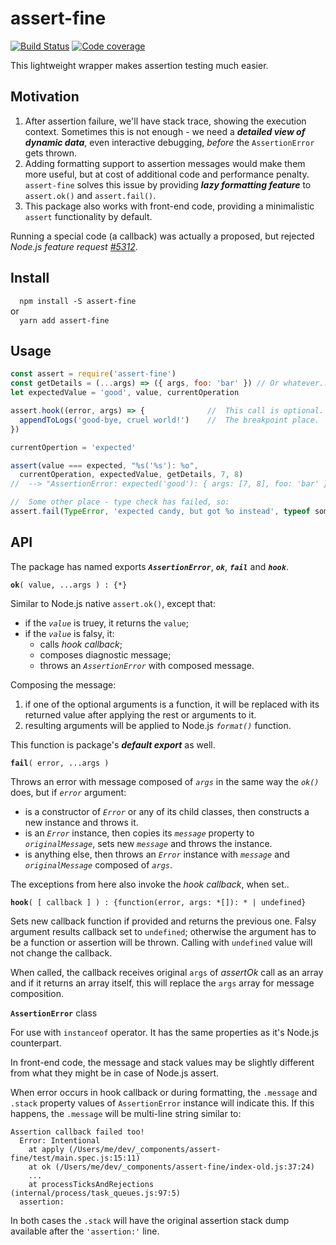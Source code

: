 # assert-fine
[![Build Status](https://travis-ci.org/valango/assert-fine.svg?branch=master)](https://travis-ci.org/valango/assert-fine)  [![Code coverage](https://codecov.io/gh/valango/assert-fine/branch/master/graph/badge.svg)](https://codecov.io/gh/valango/assert-fine)

This lightweight wrapper makes assertion testing much easier.

## Motivation
1. After assertion failure, we'll have stack trace, showing the execution context.
Sometimes this is not enough - we need a _**detailed view of dynamic data**_, even
interactive debugging, _before_ the `AssertionError` gets thrown.
1. Adding formatting support to assertion messages would make them more useful,
but at cost of additional code and performance penalty. `assert-fine` solves this issue
by providing _**lazy formatting feature**_ to `assert.ok()` and `assert.fail()`.
1. This package also works with front-end code, providing a minimalistic `assert` functionality by default.

Running a special code (a callback) was actually a proposed, but rejected _Node.js
feature request [#5312](https://github.com/nodejs/node/issues/5312)_.

## Install
`  npm install -S assert-fine`<br />or<br />`  yarn add assert-fine`

## Usage
```javascript
const assert = require('assert-fine')
const getDetails = (...args) => ({ args, foo: 'bar' }) // Or whatever...
let expectedValue = 'good', value, currentOperation

assert.hook((error, args) => {              //  This call is optional.
  appendToLogs('good-bye, cruel world!')    //  The breakpoint place.
})

currentOpertion = 'expected'

assert(value === expected, "%s('%s'): %o",
  currentOperation, expectedValue, getDetails, 7, 8)
//  --> "AssertionError: expected('good'): { args: [7, 8], foo: 'bar' }"

//  Some other place - type check has failed, so:
assert.fail(TypeError, 'expected candy, but got %o instead', typeof someVar)
```

## API
The package has named exports **_`AssertionError`_**, **_`ok`_**, **_`fail`_** and **_`hook`_**.

**`ok`**`( value, ...args ) : {*}`

Similar to Node.js native `assert.ok()`, except that:
   * if the _`value`_ is truey, it  returns the `value`;
   * if the _`value`_ is falsy, it:
      * calls _hook callback_;
      * composes diagnostic message;
      * throws an _`AssertionError`_ with composed message.

Composing the message:
   1. if one of the optional arguments is a function, it will be
    replaced with its returned value after applying the rest or arguments to it.
   1. resulting arguments will be applied to Node.js _`format()`_ function.

This function is package's **_default export_** as well.

**`fail`**`( error, ...args )`

Throws an error with message composed of _`args`_ in the same way the _`ok()`_ does,
but if _`error`_ argument:
   * is a constructor of _`Error`_ or any of its child classes, then
     constructs a new instance and throws it.
   * is an _`Error`_ instance, then copies its _`message`_ property
   to _`originalMessage`_, sets new _`message`_ and throws the instance.
   * is anything else, then throws an _`Error`_ instance with _`message`_
   and _`originalMessage`_ composed of  _`args`_.

The exceptions from here also invoke the _hook callback_, when set..

**`hook`**`( [ callback ] ) : {function(error, args: *[]): * | undefined}`

Sets new callback function if provided and returns the previous one. Falsy argument results
callback set to `undefined`; otherwise the argument has to be a function or assertion will be thrown.
Calling with `undefined` value will not change the callback.

When called, the callback receives original `args` of _assertOk_ call as an array and
if it returns an array itself, this will replace the `args` array for message composition.

**`AssertionError`** class

For use with `instanceof` operator. It has the same properties as it's Node.js counterpart.

In front-end code, the message and stack values may be slightly different from what they
might be in case of Node.js assert.

When error occurs in hook callback or during formatting, the `.message` and `.stack` property values
of `AssertionError` instance will indicate this. If this happens, the `.message` will be multi-line
string similar to:

```
Assertion callback failed too!
  Error: Intentional
    at apply (/Users/me/dev/_components/assert-fine/test/main.spec.js:15:11)
    at ok (/Users/me/dev/_components/assert-fine/index-old.js:37:24)
    ...
    at processTicksAndRejections (internal/process/task_queues.js:97:5)
  assertion:
```

In both cases the `.stack` will have the original assertion stack dump available after
the `'assertion:'` line.
